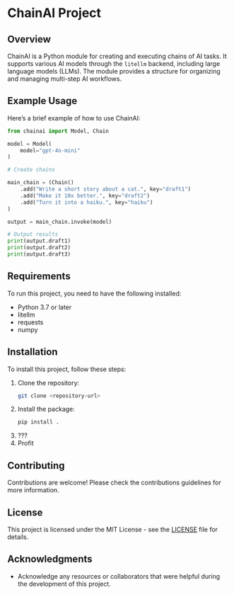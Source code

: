 # ChainAI Project

## Overview
ChainAI is a Python module for creating and executing chains of AI tasks. It supports various AI models through the `litellm` backend, including large language models (LLMs). The module provides a structure for organizing and managing multi-step AI workflows.

## Example Usage
Here’s a brief example of how to use ChainAI:

```python
from chainai import Model, Chain

model = Model(
    model="gpt-4o-mini"
)

# Create chains

main_chain = (Chain()
    .add("Write a short story about a cat.", key="draft1")
    .add("Make it 10x better.", key="draft2")
    .add("Turn it into a haiku.", key="haiku")
)

output = main_chain.invoke(model)

# Output results
print(output.draft1)
print(output.draft2)
print(output.draft3)
``` 

## Requirements
To run this project, you need to have the following installed:
- Python 3.7 or later
- litellm
- requests
- numpy

## Installation
To install this project, follow these steps:
1. Clone the repository:
   ```bash
   git clone <repository-url>
   ```
2. Install the package:
    ```bash
    pip install .
    ```
3. ???
4. Profit

## Contributing
Contributions are welcome! Please check the contributions guidelines for more information.

## License
This project is licensed under the MIT License - see the [LICENSE](LICENSE) file for details.

## Acknowledgments
- Acknowledge any resources or collaborators that were helpful during the development of this project.